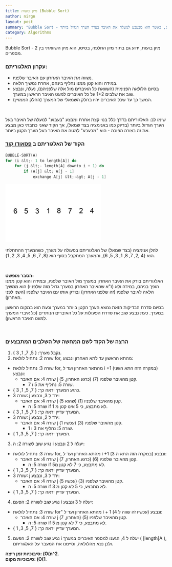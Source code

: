 ```yaml
---
title: מיון בועות (Bubble Sort)
author: nirgn
layout: post
summary: "Bubble Sort - מיון בועות, ידוע גם בתור מיון החלפה, בסיסו, הוא מיון השוואתי בין 2 מספרים, כאשר הוא מבעבע למעלה את האיבר בערך הערך הגדול ביותר."
category: Algorithms
---
```

Bubble Sort - מיון בועות, ידוע גם בתור מיון החלפה, בסיסו, הוא מיון השוואתי בין 2 מספרים.

### עקרון האלגוריתם:

  * נשווה את האיבר האחרון עם האיבר שלפניו.
  * במידה והוא קטן ממנו נחליף בינהם, אחרת נמשיך הלאה.
  * בסיום הלולאה הפנימית (השוואת כל האיברים מול אלה שלפניהם), נעלה, ונבצע שוב את שלבים 1+2 על כל האיברים למעט האיבר הראשון במערך.
  * המשך כך עד שכל האיברים יהיו בחלק השמאלי של המערך (החלק הממויין).

<!--more-->

&nbsp;

שימו לב: האלגוריתם בדרך כלל בנוי קצת אחרת ומבצע "בעבוע" למעלה של האיבר בעל הערך הגדול ביותר (בדיוק כמו באנימציה בצד שמאל), אך הקוד שאני כתבתי כאן מבצע את זה בצורה הפוכה - הוא "מבעבע" למטה את האיבר בעל הערך הקטן ביותר.

### הקוד של האלגוריתם ב [פסאודו קוד](http://en.wikipedia.org/wiki/Pseudocode)

```c
BUBBLE-SORT(A)
for (i &lt;- 1 to length[A]) do
    for (j &lt;- length[A] downto i + 1) do
        if (A[j] &lt; A[j - 1]
            exchange A[j] &lt;-&gt; A[j - 1]
```

<div class="left">
  <img src="/assets/img/posts/bubble-sort/bubble-sort-animation.gif" alt="Bubble Sort Animation">
</div>

להלן אנימציה (בצד שמאל) של האלגוריתם בפעולה על מערך, כשהמערך ההתחלתי הוא {4 ,2, 7, 8, 1, 3, 5, 6}, והמערך המתקבל בסוף הוא {8, 7, 6, 5, 4, 3, 2, 1}.

&nbsp;

**הסבר מופשט:**  
האלגוריתם בודק את האיבר האחרון במערך מול האיבר שלפניו, ובמידה והוא קטן ממנו הופך בניהם, במידה ולא (ז"א שהאיבר האחרון במערך גדול מזה שלפניו) הוא ממשיך הלאה לאיבר שלפניו (זה שלפני האחרון) ובודק אותו עם האיבר שלפניו (השני לפני האחרון).

בסיום סדרת הבדיקות הזאת נמצא הערך הקטן ביותר במערך וכעת הוא במקום הראשון במערך. כעת נבצע שוב את סדרת הפעולות על כל האיברים הנותרים (כל איברי המערך למעט האיבר הראשון).

&nbsp;

### הרצה של הקוד לשם המחשה של השלבים המתבצעים

1. נקבל מערך: { 5, 7, 1, 3 }.
2. שורה 2: נתחיל לולאת for, מהתא הראשון עד לתא האחרון ונבצע:
  * שורה 3: נתחיל לולאת for, מהתאר האחרון ועד ל i +1 (במקרה הזה התא השני) ונבצע:
    * שורה 4: אם האיבר j (כרגע האחרון, 5) קטן מהאיבר שלפניו (7).
      * שורה 5: נחליף את 5 ו 7.
  * כרגע המערך יראה כך: { 7, 5, 1, 3 }.
  * שורה 3: j ירד ל 3, ונבצע:
    * שורה 4: אם האיבר j (שהוא 5) קטן מהאיבר שלפניו (1).
      * שורה 5: ה if לא מתבצע, כי 5 אינו קטן מ 1.
  * המערך עדיין יראה כך: { 7, 5, 1, 3 }.
  * שורה 3: j ירד ל 2, ונבצע:
    * שורה 4: אם האיבר j (עכשיו 1) קטן מהאיבר שלפניו (3).
      * שורה 5: נחליף את 3 ו 1.
  * המערך יראה כך: { 7, 5, 3, 1 }.
3. נגיע שוב לשורה 2: ה i יעלה ל 2 ונבצע:
  * שורה 3: נתחיל לולאת for, מהתא האחרון ועד ל i +1 (במקרה הזה התא ה 3) ונבצע:
    * שורה 4: אם האיבר j (כרגע האחרון, 7) קטן מהאיבר שלפניו (6).
      * שורה 5: ה if לא מתבצע, כי 7 לא קטן מ5.
  * המערך עדיין יראה כך: { 7, 5, 3, 1 }.
  * שורה 3: j ירד ל 3, ונבצע:
    * שורה 4: אם האיבר j (עכשיו 5) קטן מהאיבר שלפניו (3).
      * שורה 5: ה if לא מתבצע, כי 5 לא קטן מ 3.
  * המערך עדיין יראה כך: { 7, 5, 3, 1 }.
4. נגיע שוב לשורה 2: הפעם i יעלה ל 3 ונבצע:
  * שורה 3: נתחיל לולאת for" מהתא האחרון ועד ל i + 1 (עכשיו זה שווה ל 4) ונבצע:
    * שורה 4: אם האיבר j (האחרון, 7) קטן מהאיבר שלפניו (5).
      * שורה 5: ה if לא מתבצע, כי 7 לא קטן מ 5.
  * המערך עדיין יראה כך: { 7, 5, 3, 1 }.
5. נגיע שוב לשורה 2: הפעם i יעלה ל 4, הגענו למספר האיברים במערך ( [length[A ), ולכן נצא מהלולאה, וסיימנו את המעבר על האלגוריתם.

**סיבוכיות זמן ריצה: (O(n^2**.  
**סיבוכיות מקום: (O(1**.
